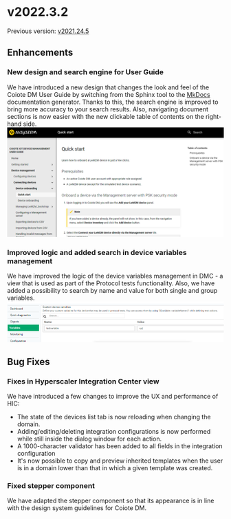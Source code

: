 # v2022.3.2
Previous version: [v2021.24.5](v2021.24.5.md)

## Enhancements

### New design and search engine for User Guide
We have introduced a new design that changes the look and feel of the Coiote DM User Guide by switching from the Sphinx tool to the [MkDocs](https://www.mkdocs.org/) documentation generator.  Thanks to this, the search engine is improved to bring more accuracy to your search results. Also, navigating document sections is now easier with the new clickable table of contents on the right-hand side.
![Documentation](images/docs.png "Documentation")
### Improved logic and added search in device variables management
We have improved the logic of the device variables management in DMC - a view that is used as part of the Protocol tests functionality. Also, we have added a possibility to search by name and value for both single and group variables.
![Variables view](images/vars.png "Variables view")
## Bug Fixes

### Fixes in Hyperscaler Integration Center view

We have introduced a few changes to improve the UX and performance of HIC:
- The state of the devices list tab is now reloading when changing the domain.
- Adding/editing/deleting integration configurations is now performed while still inside the dialog window for each action.
- A 1000-character validator has been added to all fields in the integration configuration
- It's now possible to copy and preview inherited templates when the user is in a domain lower than that in which a given template was created.

### Fixed stepper component
We have adapted the stepper component so that its appearance is in line with the design system guidelines for Coiote DM.
